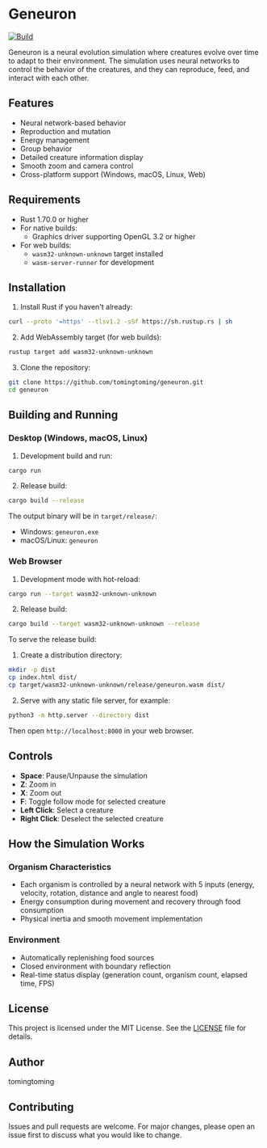 # Geneuron

[![Build](https://github.com/tomingtoming/geneuron/actions/workflows/build.yml/badge.svg)](https://github.com/tomingtoming/geneuron/actions/workflows/build.yml)

Geneuron is a neural evolution simulation where creatures evolve over time to adapt to their environment. The simulation uses neural networks to control the behavior of the creatures, and they can reproduce, feed, and interact with each other.

## Features

- Neural network-based behavior
- Reproduction and mutation
- Energy management
- Group behavior
- Detailed creature information display
- Smooth zoom and camera control
- Cross-platform support (Windows, macOS, Linux, Web)

## Requirements

- Rust 1.70.0 or higher
- For native builds:
  - Graphics driver supporting OpenGL 3.2 or higher
- For web builds:
  - `wasm32-unknown-unknown` target installed
  - `wasm-server-runner` for development

## Installation

1. Install Rust if you haven't already:
```sh
curl --proto '=https' --tlsv1.2 -sSf https://sh.rustup.rs | sh
```

2. Add WebAssembly target (for web builds):
```sh
rustup target add wasm32-unknown-unknown
```

3. Clone the repository:
```sh
git clone https://github.com/tomingtoming/geneuron.git
cd geneuron
```

## Building and Running

### Desktop (Windows, macOS, Linux)

1. Development build and run:
```sh
cargo run
```

2. Release build:
```sh
cargo build --release
```

The output binary will be in `target/release/`:
- Windows: `geneuron.exe`
- macOS/Linux: `geneuron`

### Web Browser

1. Development mode with hot-reload:
```sh
cargo run --target wasm32-unknown-unknown
```

2. Release build:
```sh
cargo build --target wasm32-unknown-unknown --release
```

To serve the release build:
1. Create a distribution directory:
```sh
mkdir -p dist
cp index.html dist/
cp target/wasm32-unknown-unknown/release/geneuron.wasm dist/
```

2. Serve with any static file server, for example:
```sh
python3 -m http.server --directory dist
```

Then open `http://localhost:8000` in your web browser.

## Controls

- **Space**: Pause/Unpause the simulation
- **Z**: Zoom in
- **X**: Zoom out
- **F**: Toggle follow mode for selected creature
- **Left Click**: Select a creature
- **Right Click**: Deselect the selected creature

## How the Simulation Works

### Organism Characteristics
- Each organism is controlled by a neural network with 5 inputs (energy, velocity, rotation, distance and angle to nearest food)
- Energy consumption during movement and recovery through food consumption
- Physical inertia and smooth movement implementation

### Environment
- Automatically replenishing food sources
- Closed environment with boundary reflection
- Real-time status display (generation count, organism count, elapsed time, FPS)

## License

This project is licensed under the MIT License. See the [LICENSE](LICENSE) file for details.

## Author

tomingtoming

## Contributing

Issues and pull requests are welcome. For major changes, please open an issue first to discuss what you would like to change.